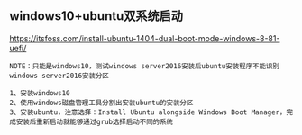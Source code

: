 ## windows10+ubuntu双系统启动

https://itsfoss.com/install-ubuntu-1404-dual-boot-mode-windows-8-81-uefi/

```
NOTE：只能是windows10，测试windows server2016安装后ubuntu安装程序不能识别windows server2016安装分区

1、安装windows10
2、使用windows磁盘管理工具分割出安装ubuntu的安装分区
3、安装ubuntu，注意选择：Install Ubuntu alongside Windows Boot Manager，完成安装后重新启动就能够通过grub选择启动不同的系统
```
